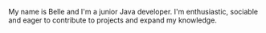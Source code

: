 My name is Belle and I'm a junior Java developer. I'm enthusiastic, sociable and eager to contribute to projects and expand my knowledge.